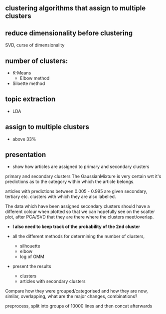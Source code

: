 ## clustering algorithms that assign to multiple clusters

## reduce dimensionality before clustering
SVD, curse of dimensionality 

## number of clusters:
- K-Means
    - Elbow method
- Siloette method

## topic extraction
- LDA

## assign to multiple clusters
- above 33%

## presentation
- show how articles are assigned to primary and secondary clusters

primary and secondary clusters
The GaussianMixture is very certain wrt it's predictions as to the category within which the article belongs.

articles with predictions between 0.005 - 0.995 are given secondary, tertiary etc. clusters with which they are also labelled.

The data which have been assigned secondary clusters should have a different colour when plotted so that we can hopefully see on the scatter plot, after PCA/SVD that they are there where the clusters meet/overlap.

- **I also need to keep track of the probability of the 2nd cluster**
- all the different methods for determining the number of clusters,
    - silhouette
    - elbow
    - log of GMM

- present the results
    - clusters
    - articles with secondary clusters

Compare how they were grouped/categorised and how they are now, similar, overlapping, what are the major changes, combinations?

preprocess, split into groups of 10000 lines and then concat afterwards